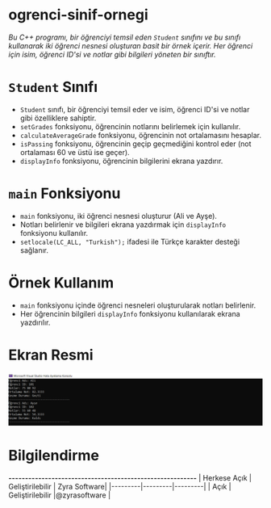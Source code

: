 # ogrenci-sinif-ornegi
*Bu C++ programı, bir öğrenciyi temsil eden `Student` sınıfını ve bu sınıfı kullanarak iki öğrenci nesnesi oluşturan basit bir örnek içerir. Her öğrenci için isim, öğrenci ID'si ve notlar gibi bilgileri yöneten bir sınıftır.*

# `Student` Sınıfı
- `Student` sınıfı, bir öğrenciyi temsil eder ve isim, öğrenci ID'si ve notlar gibi özelliklere sahiptir.
- `setGrades` fonksiyonu, öğrencinin notlarını belirlemek için kullanılır.
- `calculateAverageGrade` fonksiyonu, öğrencinin not ortalamasını hesaplar.
- `isPassing` fonksiyonu, öğrencinin geçip geçmediğini kontrol eder (not ortalaması 60 ve üstü ise geçer).
- `displayInfo` fonksiyonu, öğrencinin bilgilerini ekrana yazdırır.

# `main` Fonksiyonu
- `main` fonksiyonu, iki öğrenci nesnesi oluşturur (Ali ve Ayşe).
- Notları belirlenir ve bilgileri ekrana yazdırmak için `displayInfo` fonksiyonu kullanılır.
 - `setlocale(LC_ALL, "Turkish");` ifadesi ile Türkçe karakter desteği sağlanır.

# Örnek Kullanım
- `main` fonksiyonu içinde öğrenci nesneleri oluşturularak notları belirlenir.
- Her öğrencinin bilgileri `displayInfo` fonksiyonu kullanılarak ekrana yazdırılır.

# Ekran Resmi
![zyrasoftware](kodde2.PNG)

# Bilgilendirme
**---------------------------------------------------------**
| Herkese Açık | Geliştirilebilir | Zyra Software|
|---------|---------|---------|
| Açık | Geliştirilebilir |@zyrasoftware |

